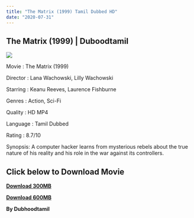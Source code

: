 ```yaml
---
title: "The Matrix (1999) Tamil Dubbed HD"
date: "2020-07-31"
---
```


## The Matrix (1999) | Duboodtamil

[![](https://1.bp.blogspot.com/-D76NVzMynOA/XyQNXxd531I/AAAAAAAAB4Q/oYJqntooMaAUJ8eNnzqXonE6HFQJrx_cwCNcBGAsYHQ/w428-h640/The-Matrix-Poster-MyPosterCollection.com-14.jpg)](https://1.bp.blogspot.com/-D76NVzMynOA/XyQNXxd531I/AAAAAAAAB4Q/oYJqntooMaAUJ8eNnzqXonE6HFQJrx_cwCNcBGAsYHQ/s1500/The-Matrix-Poster-MyPosterCollection.com-14.jpg)

Movie : The Matrix (1999)

Director : Lana Wachowski, Lilly Wachowski

Starring : Keanu Reeves, Laurence Fishburne

Genres : Action, Sci-Fi

Quality : HD MP4

Language : Tamil Dubbed

Rating : 8.7/10

Synopsis: A computer hacker learns from mysterious rebels about the true nature of his reality and his role in the war against its controllers.

## Click below to Download Movie

  

**[Download 300MB](https://oncehelp.com/Matrix-1-489MB)**

**[Download 600MB](https://oncehelp.com/Matrix-1-600MB)**

**By Dubhoodtamil**
